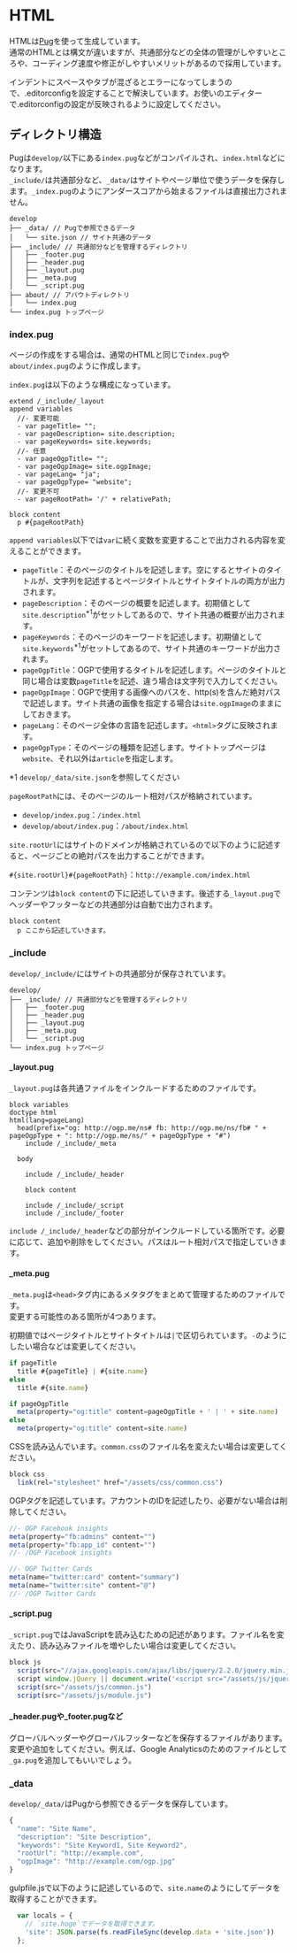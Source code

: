 # HTML
HTMLは[Pug](https://pugjs.org/api/getting-started.html)を使って生成しています。  
通常のHTMLとは構文が違いますが、共通部分などの全体の管理がしやすいところや、コーディング速度や修正がしやすいメリットがあるので採用しています。

インデントにスペースやタブが混ざるとエラーになってしまうので、.editorconfigを設定することで解決しています。お使いのエディターで.editorconfigの設定が反映されるように設定してください。

## ディレクトリ構造
Pugは`develop/`以下にある`index.pug`などがコンパイルされ、`index.html`などになります。  
`_include/`は共通部分など、`_data/`はサイトやページ単位で使うデータを保存します。`_index.pug`のようにアンダースコアから始まるファイルは直接出力されません。

```
develop
├── _data/ // Pugで参照できるデータ
│   └── site.json // サイト共通のデータ
├── _include/ // 共通部分などを管理するディレクトリ
│   ├── _footer.pug
│   ├── _header.pug
│   ├── _layout.pug
│   ├── _meta.pug
│   └── _script.pug
├── about/ // アバウトディレクトリ
│   └── index.pug
└── index.pug トップページ
```

### index.pug
ページの作成をする場合は、通常のHTMLと同じで`index.pug`や`about/index.pug`のように作成します。

`index.pug`は以下のような構成になっています。

```pug
extend /_include/_layout
append variables
  //- 変更可能
  - var pageTitle= "";
  - var pageDescription= site.description;
  - var pageKeywords= site.keywords;
  //- 任意
  - var pageOgpTitle= "";
  - var pageOgpImage= site.ogpImage;
  - var pageLang= "ja";
  - var pageOgpType= "website";
  //- 変更不可
  - var pageRootPath= '/' + relativePath;

block content
  p #{pageRootPath}
```

`append variables`以下では`var`に続く変数を変更することで出力される内容を変えることができます。

- `pageTitle`：そのページのタイトルを記述します。空にするとサイトのタイトルが、文字列を記述するとページタイトルとサイトタイトルの両方が出力されます。
- `pageDescription`：そのページの概要を記述します。初期値として`site.description`<sup>*1</sup>がセットしてあるので、サイト共通の概要が出力されます。
- `pageKeywords`：そのページのキーワードを記述します。初期値として`site.keywords`<sup>*1</sup>がセットしてあるので、サイト共通のキーワードが出力されます。
- `pageOgpTitle`：OGPで使用するタイトルを記述します。ページのタイトルと同じ場合は変数`pageTitle`を記述、違う場合は文字列で入力してください。
- `pageOgpImage`：OGPで使用する画像へのパスを、http(s)を含んだ絶対パスで記述します。サイト共通の画像を指定する場合は`site.ogpImage`のままにしておきます。
- `pageLang`：そのページ全体の言語を記述します。`<html>`タグに反映されます。
- `pageOgpType`：そのページの種類を記述します。サイトトップページは`website`、それ以外は`article`を指定します。

*1 `develop/_data/site.json`を参照してください

`pageRootPath`には、そのページのルート相対パスが格納されています。

- `develop/index.pug`：`/index.html`
- `develop/about/index.pug`：`/about/index.html`

`site.rootUrl`にはサイトのドメインが格納されているので以下のように記述すると、ページごとの絶対パスを出力することができます。

`#{site.rootUrl}#{pageRootPath}`：`http://example.com/index.html`

コンテンツは`block content`の下に記述していきます。後述する`_layout.pug`でヘッダーやフッターなどの共通部分は自動で出力されます。

```
block content
  p ここから記述していきます。
```

### _include
`develop/_include/`にはサイトの共通部分が保存されています。

```
develop/
├── _include/ // 共通部分などを管理するディレクトリ
│   ├── _footer.pug
│   ├── _header.pug
│   ├── _layout.pug
│   ├── _meta.pug
│   └── _script.pug
└── index.pug トップページ
```

#### _layout.pug
`_layout.pug`は各共通ファイルをインクルードするためのファイルです。

```pug
block variables
doctype html
html(lang=pageLang)
  head(prefix="og: http://ogp.me/ns# fb: http://ogp.me/ns/fb# " + pageOgpType + ": http://ogp.me/ns/" + pageOgpType + "#")
    include /_include/_meta

  body

    include /_include/_header

    block content

    include /_include/_script
    include /_include/_footer
```

`include /_include/_header`などの部分がインクルードしている箇所です。必要に応じて、追加や削除をしてください。パスはルート相対パスで指定していきます。

#### _meta.pug
`_meta.pug`は`<head>`タグ内にあるメタタグをまとめて管理するためのファイルです。  
変更する可能性のある箇所が4つあります。

初期値ではページタイトルとサイトタイトルは` | `で区切られています。` - `のようにしたい場合などは変更してください。

```js
if pageTitle
  title #{pageTitle} | #{site.name}
else
  title #{site.name}

if pageOgpTitle
  meta(property="og:title" content=pageOgpTitle + ' | ' + site.name)
else
  meta(property="og:title" content=site.name)
```

CSSを読み込んでいます。`common.css`のファイル名を変えたい場合は変更してください。

```js
block css
  link(rel="stylesheet" href="/assets/css/common.css")
```

OGPタグを記述しています。アカウントのIDを記述したり、必要がない場合は削除してください。

```js
//- OGP Facebook insights
meta(property="fb:admins" content="")
meta(property="fb:app_id" content="")
//- /OGP Facebook insights

//- OGP Twitter Cards
meta(name="twitter:card" content="summary")
meta(name="twitter:site" content="@")
//- /OGP Twitter Cards
```


#### _script.pug
`_script.pug`ではJavaScriptを読み込むための記述があります。ファイル名を変えたり、読み込みファイルを増やしたい場合は変更してください。

```js
block js
  script(src="//ajax.googleapis.com/ajax/libs/jquery/2.2.0/jquery.min.js")
  script window.jQuery || document.write('<script src="/assets/js/jquery-2.2.0.min.js"><\/script>')
  script(src="/assets/js/common.js")
  script(src="/assets/js/module.js")
```

#### _header.pugや_footer.pugなど
グローバルヘッダーやグローバルフッターなどを保存するファイルがあります。変更や追加をしてください。例えば、Google Analyticsのためのファイルとして`_ga.pug`を追加してもいいでしょう。

### _data
`develop/_data/`はPugから参照できるデータを保存しています。

```js
{
  "name": "Site Name",
  "description": "Site Description",
  "keywords": "Site Keyword1, Site Keyword2",
  "rootUrl": "http://example.com",
  "ogpImage": "http://example.com/ogp.jpg"
}
```

gulpfile.jsで以下のように記述しているので、`site.name`のようにしてデータを取得することができます。

```js
  var locals = {
    // `site.hoge`でデータを取得できます。
    'site': JSON.parse(fs.readFileSync(develop.data + 'site.json'))
  };
```
